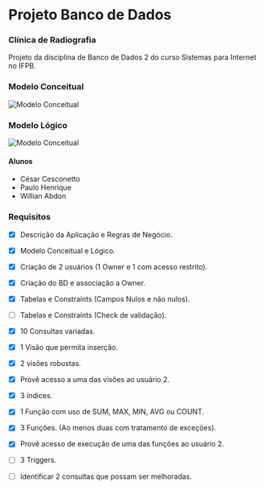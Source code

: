 # Projeto Banco de Dados
### Clínica de Radiografia
Projeto da disciplina de Banco de Dados 2 do curso Sistemas para Internet no IFPB.

### Modelo Conceitual
![Modelo Conceitual](https://github.com/willabdon/ProjetoClinicaBD2/blob/master/imagens/Conceitual.png?raw=true)

### Modelo Lógico
![Modelo Conceitual](https://github.com/willabdon/ProjetoClinicaBD2/blob/master/imagens/Lógico.png?raw=true)

#### Alunos
- César Cesconetto
- Paulo Henrique
- Willian Abdon

### Requisitos

- [x] Descrição da Aplicação e Regras de Negócio.
- [x] Modelo Conceitual e Lógico.
- [x] Criação de 2 usuários (1 Owner e 1 com acesso restrito).
- [x] Criação do BD e associação a Owner.
- [x] Tabelas e Constraints (Campos Nulos e não nulos).
- [ ] Tabelas e Constraints (Check de validação).
- [x] 10 Consultas variadas.
- [x] 1 Visão que permita inserção.
- [x] 2 visões robustas.
- [x] Provê acesso a uma das visões ao usuário 2.
- [x] 3 índices.
- [x] 1 Função com uso de SUM, MAX, MIN, AVG ou COUNT.
- [x] 3 Funções. (Ao menos duas com tratamento de exceções).
- [x] Provê acesso de execução de uma das funções ao usuário 2.
- [ ] 3 Triggers.
- [ ] Identificar 2 consultas que possam ser melhoradas.





